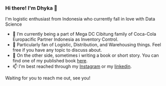 ### Hi there! I'm Dhyka 👋

I'm logistic enthusiast from Indonesia who currently fall in love with Data Science

- 🔭 I’m currently being a part of Mega DC Cibitung family of Coca-Cola Europacific Partner Indonesia as Inventory Control.
- 🌱 Particularly fan of Logistic, Distribution, and Warehousing things. Feel free if you have any topic to discuss about.
- 👯 On the other side, sometimes i writing a book or short story. You can find one of my published book [here](https://www.goodreads.com/book/show/42108485-veranda-dan-pembunuhan-di-seribu-pintu).
- 📫 I'm best reached through my [Instagram](https://www.instagram.com/dhykac/?hl=id) or my [linkedin](https://www.linkedin.com/in/dhykac/).

Waiting for you to reach me out, see you!
